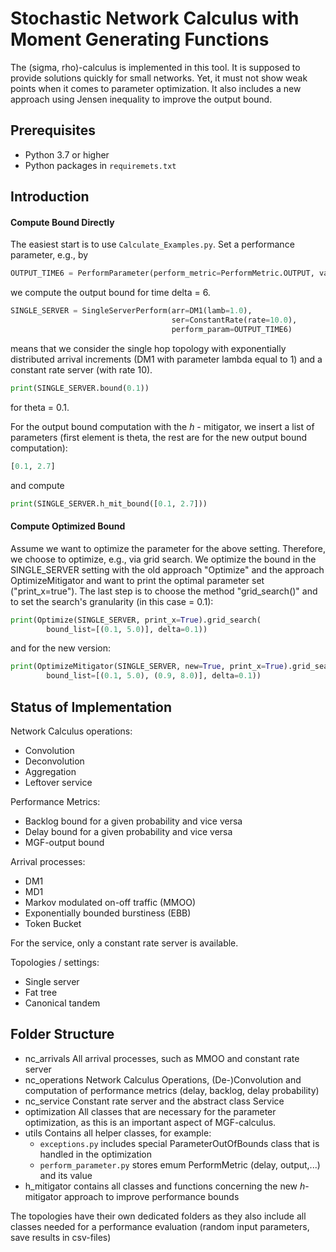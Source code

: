 # Stochastic Network Calculus with Moment Generating Functions

The (sigma, rho)-calculus is implemented in this tool. It is supposed to provide solutions quickly for small networks. Yet, it must not show weak points when it comes to parameter optimization. It also includes a new approach using Jensen inequality to improve the output bound.

## Prerequisites

- Python 3.7 or higher
- Python packages in `requiremets.txt`

## Introduction

#### Compute Bound Directly

The easiest start is to use `Calculate_Examples.py`. Set a performance parameter, e.g., by

```python
OUTPUT_TIME6 = PerformParameter(perform_metric=PerformMetric.OUTPUT, value=6)
```

we compute the output bound for time delta = 6.

```python
SINGLE_SERVER = SingleServerPerform(arr=DM1(lamb=1.0),
                                    ser=ConstantRate(rate=10.0),
                                    perform_param=OUTPUT_TIME6)
```

means that we consider the single hop topology with exponentially distributed arrival increments (DM1 with parameter lambda equal to 1) and a constant rate server (with rate 10).

```python
print(SINGLE_SERVER.bound(0.1))
```

for theta = 0.1.

For the output bound computation with the $h$ - mitigator, we insert a list of parameters (first element is theta, the rest are for the new output bound computation):

```python
[0.1, 2.7]
```

and compute

```python
print(SINGLE_SERVER.h_mit_bound([0.1, 2.7]))
```

#### Compute Optimized Bound

Assume we want to optimize the parameter for the above setting. Therefore, we choose to optimize, e.g., via grid search.
We optimize the bound in the SINGLE_SERVER setting with the old approach "Optimize" and the approach OptimizeMitigator and want to print the optimal parameter set ("print_x=true"). The last step is to choose the method "grid_search()" and to set the search's granularity (in this case = 0.1):

```python
print(Optimize(SINGLE_SERVER, print_x=True).grid_search(
        bound_list=[(0.1, 5.0)], delta=0.1))
```

and for the new version:

```python
print(OptimizeMitigator(SINGLE_SERVER, new=True, print_x=True).grid_search(
        bound_list=[(0.1, 5.0), (0.9, 8.0)], delta=0.1))
```

## Status of Implementation

Network Calculus operations:

- Convolution
- Deconvolution
- Aggregation
- Leftover service

Performance Metrics:

- Backlog bound for a given probability and vice versa
- Delay bound for a given probability and vice versa
- MGF-output bound

Arrival processes:

- DM1
- MD1
- Markov modulated on-off traffic (MMOO)
- Exponentially bounded burstiness (EBB)
- Token Bucket

For the service, only a constant rate server is available.

Topologies / settings:

- Single server
- Fat tree
- Canonical tandem

## Folder Structure

- nc_arrivals
  All arrival processes, such as MMOO and constant rate server
- nc_operations
  Network Calculus Operations, (De-)Convolution and computation of performance metrics (delay, backlog, delay probability)
- nc_service
  Constant rate server and the abstract class Service
- optimization
  All classes that are necessary for the parameter optimization, as this is an important aspect of MGF-calculus.
- utils
  Contains all helper classes, for example:
  - `exceptions.py` includes special ParameterOutOfBounds class that is handled in the optimization
  - `perform_parameter.py` stores emum PerformMetric (delay, output,...) and its value
- h_mitigator
  contains all classes and functions concerning the new $h$-mitigator approach to improve performance bounds

The topologies have their own dedicated folders as they also include all classes needed for a performance evaluation (random input parameters, save results in csv-files)
